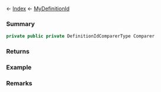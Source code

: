 ← [Index](Api-Index) ← [MyDefinitionId](VRage.Game.MyDefinitionId)

### Summary

```csharp
private public private DefinitionIdComparerType Comparer
```

### Returns

### Example

### Remarks

